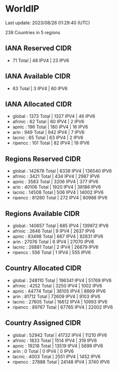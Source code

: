 # WorldIP

Last update: 2023/08/26 01:29:40 (UTC)

238 Countries in 5 regions

## IANA Reserved CIDR

- 71 Total | 48 IPV4 | 23 IPV6

## IANA Available CIDR

- 63 Total | 3 IPV4 | 60 IPV6

## IANA Allocated CIDR

- global : 1373 Total | 1327 IPV4 | 46 IPV6
- afrinic : 62 Total | 60 IPV4 | 2 IPV6
- apnic : 196 Total | 180 IPV4 | 16 IPV6
- arin : 949 Total | 942 IPV4 | 7 IPV6
- lacnic : 65 Total | 63 IPV4 | 2 IPV6
- ripencc : 101 Total | 82 IPV4 | 19 IPV6

## Regions Reserved CIDR

- global : 142878 Total | 6338 IPV4 | 136540 IPV6
- afrinic : 3421 Total | 434 IPV4 | 2987 IPV6
- apnic : 3583 Total | 3206 IPV4 | 377 IPV6
- arin : 40106 Total | 1920 IPV4 | 38186 IPV6
- lacnic : 14508 Total | 506 IPV4 | 14002 IPV6
- ripencc : 81260 Total | 272 IPV4 | 80988 IPV6

## Regions Available CIDR

- global : 140657 Total | 685 IPV4 | 139972 IPV6
- afrinic : 2646 Total | 9 IPV4 | 2637 IPV6
- apnic : 83498 Total | 667 IPV4 | 82831 IPV6
- arin : 27076 Total | 6 IPV4 | 27070 IPV6
- lacnic : 26881 Total | 2 IPV4 | 26879 IPV6
- ripencc : 556 Total | 1 IPV4 | 555 IPV6

## Country Allocated CIDR

- global : 248110 Total | 196341 IPV4 | 51769 IPV6
- afrinic : 4252 Total | 3250 IPV4 | 1002 IPV6
- apnic : 44774 Total | 36105 IPV4 | 8669 IPV6
- arin : 81712 Total | 72609 IPV4 | 9103 IPV6
- lacnic : 27605 Total | 16612 IPV4 | 10993 IPV6
- ripencc : 89767 Total | 67765 IPV4 | 22002 IPV6

## Country Assigned CIDR

- global : 52942 Total | 41732 IPV4 | 11210 IPV6
- afrinic : 1833 Total | 1514 IPV4 | 319 IPV6
- apnic : 19218 Total | 13519 IPV4 | 5699 IPV6
- arin : 0 Total | 0 IPV4 | 0 IPV6
- lacnic : 4003 Total | 2551 IPV4 | 1452 IPV6
- ripencc : 27888 Total | 24148 IPV4 | 3740 IPV6
